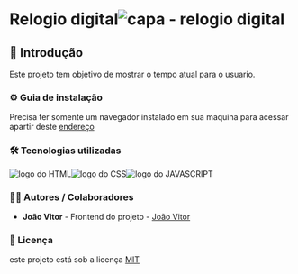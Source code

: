 # Relogio digital![capa - relogio digital](https://github.com/user-attachments/assets/79bbd758-9595-4352-a079-6417ec67c0c7)

## 🎯 Introdução

Este projeto tem objetivo de mostrar o tempo atual para o usuario.

### ⚙ Guia de instalação

Precisa ter somente um navegador instalado em sua maquina para acessar apartir deste <a href="https://JoaoVitor2004.github.io/projeto-relogio">endereço</a>

### 🛠 Tecnologias utilizadas

<div style="display: flex;">
  <img src="https://img.shields.io/badge/HTML5-E34F26?style=for-the-badge&logo=html5&logoColor=white" alt="logo do HTML">
  <img src="https://img.shields.io/badge/CSS3-1572B6?style=for-the-badge&logo=css3&logoColor=white" alt="logo do CSS">
  <img src="https://img.shields.io/badge/JavaScript-F7DF1E?style=for-the-badge&logo=javascript&logoColor=black" alt="logo do JAVASCRIPT">
</div>

### 👨‍💻 Autores / Colaboradores

- **João Vitor** - Frontend do projeto - [João Vitor](linkedin.com/in/joão-vitor-souzaa/)

### 📃 Licença

este projeto está sob a licença [MIT]()
